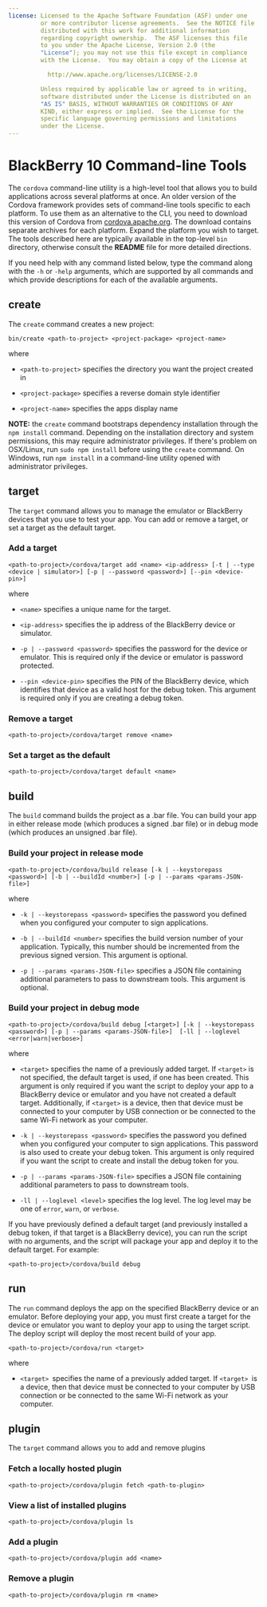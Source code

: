 ```yaml
---
license: Licensed to the Apache Software Foundation (ASF) under one
         or more contributor license agreements.  See the NOTICE file
         distributed with this work for additional information
         regarding copyright ownership.  The ASF licenses this file
         to you under the Apache License, Version 2.0 (the
         "License"); you may not use this file except in compliance
         with the License.  You may obtain a copy of the License at

           http://www.apache.org/licenses/LICENSE-2.0

         Unless required by applicable law or agreed to in writing,
         software distributed under the License is distributed on an
         "AS IS" BASIS, WITHOUT WARRANTIES OR CONDITIONS OF ANY
         KIND, either express or implied.  See the License for the
         specific language governing permissions and limitations
         under the License.
---
```


# BlackBerry 10 Command-line Tools

The `cordova` command-line utility is a high-level tool that allows
you to build applications across several platforms at once. An older
version of the Cordova framework provides sets of command-line tools
specific to each platform. To use them as an alternative to the CLI,
you need to download this version of Cordova from
[cordova.apache.org](http://cordova.apache.org). The download contains
separate archives for each platform. Expand the platform you wish to
target. The tools described here are typically available in the
top-level `bin` directory, otherwise consult the __README__ file for
more detailed directions.

If you need help with any command listed below, type the command along
with the `-h` or `-help` arguments, which are supported by all
commands and which provide descriptions for each of the available
arguments.

## create

The `create` command creates a new project:

    bin/create <path-to-project> <project-package> <project-name>

where

- `<path-to-project>` specifies the directory you want the project created in

- `<project-package>` specifies a reverse domain style identifier

- `<project-name>` specifies the apps display name

__NOTE:__ the `create` command bootstraps dependency installation
through the `npm install` command. Depending on the installation
directory and system permissions, this may require administrator
privileges.  If there's problem on OSX/Linux, run `sudo npm install`
before using the `create` command. On Windows, run `npm install` in a
command-line utility opened with administrator privileges.

## target

The `target` command allows you to manage the emulator or BlackBerry
devices that you use to test your app. You can add or remove a target,
or set a target as the default target.

### Add a target

    <path-to-project>/cordova/target add <name> <ip-address> [-t | --type <device | simulator>] [-p | --password <password>] [--pin <device-pin>]

where

- `<name>` specifies a unique name for the target.

- `<ip-address>` specifies the ip address of the BlackBerry device or
  simulator.

- `-p | --password <password>` specifies the password for the device or
  emulator. This is required only if the device or emulator is
  password protected.

- `--pin <device-pin>` specifies the PIN of the BlackBerry device,
  which identifies that device as a valid host for the debug
  token. This argument is required only if you are creating a debug
  token.

### Remove a target

    <path-to-project>/cordova/target remove <name>

### Set a target as the default

    <path-to-project>/cordova/target default <name>

## build

The `build` command builds the project as a .bar file. You can build
your app in either release mode (which produces a signed .bar file) or
in debug mode (which produces an unsigned .bar file).

### Build your project in release mode

    <path-to-project>/cordova/build release [-k | --keystorepass <password>] [-b | --buildId <number>] [-p | --params <params-JSON-file>]

where

-   `-k | --keystorepass <password>`  specifies the password you defined when you configured your computer to sign applications.

-   `-b | --buildId <number>`  specifies the build version number of your application. Typically, this number should be incremented from the previous signed version. This argument is optional.

-   `-p | --params <params-JSON-file>`  specifies a JSON file containing additional parameters to pass to downstream tools. This argument is optional.

### Build your project in debug mode

    <path-to-project>/cordova/build debug [<target>] [-k | --keystorepass <password>] [-p | --params <params-JSON-file>]  [-ll | --loglevel <error|warn|verbose>]

where

- `<target>` specifies the name of a previously added target. If
  `<target>` is not specified, the default target is used, if one has
  been created. This argument is only required if you want the script
  to deploy your app to a BlackBerry device or emulator and you have
  not created a default target. Additionally, if `<target>` is a
  device, then that device must be connected to your computer by USB
  connection or be connected to the same Wi-Fi network as your
  computer.

- `-k | --keystorepass <password>` specifies the password you defined
  when you configured your computer to sign applications. This
  password is also used to create your debug token. This argument is
  only required if you want the script to create and install the debug
  token for you.

- `-p | --params <params-JSON-file>` specifies a JSON file containing
  additional parameters to pass to downstream tools.

- `-ll | --loglevel <level>` specifies the log level. The log level may
  be one of `error`, `warn`, or `verbose`.

If you have previously defined a default target (and previously
installed a debug token, if that target is a BlackBerry device), you
can run the script with no arguments, and the script will package your
app and deploy it to the default target. For example:

    <path-to-project>/cordova/build debug

## run

The `run` command deploys the app on the specified BlackBerry device
or an emulator. Before deploying your app, you must first create a
target for the device or emulator you want to deploy your app to using
the target script. The deploy script will deploy the most recent build of your app.

    <path-to-project>/cordova/run <target>

where

- `<target> `specifies the name of a previously added target. If
  `<target> `is a device, then that device must be connected to your
  computer by USB connection or be connected to the same Wi-Fi network
  as your computer.

## plugin

The `target` command allows you to add and remove plugins

### Fetch a locally hosted plugin

    <path-to-project>/cordova/plugin fetch <path-to-plugin>

### View a list of installed plugins

    <path-to-project>/cordova/plugin ls

### Add a plugin

    <path-to-project>/cordova/plugin add <name>

### Remove a plugin

    <path-to-project>/cordova/plugin rm <name>
